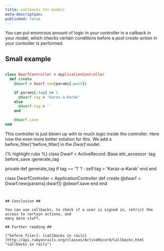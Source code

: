 ```yaml
---
title: callbacks for models
meta-description:
published: false
---
```


You can put enomrous amount of logic in your controller in a callback in your model, which checks
certain conditions before a *post create* action in your controller is performed.


## Small example ##

```ruby

class DwarfController < ApplicationController
  def create
    @dwarf = Dwarf.new(params[:post])

    if params[:tag] == 1
      @dwarf.tag = 'Karaz-a-Karak'
    else
      @dwarf.tag = ''
    end

    @dwarf.save
end
```

This controller is just blown up with to much logic inside the controller. Here now the even more
better solution for this. We add a before_filter[^before_filter] in the *Dwarf* model.

{% highlight rubx %}
class Dwarf < ActiveRecord::Base
  attr_accessor :tag
  before_save :generate_tag

  private
    def generate_tag
      if tag == '1' ? : self.tag = 'Karaz-a-Karak'
    end
end

class DwarfController < ApplicationController
  def create
    @dwarf = Dwarf.new(params[:dwarf])
    @dwarf.save
  end
end

```


## Conclusion ##

You can use callbacks, to check if a user is signed in, retrict the access to certain actions, and
many more stuff.

## Further reading ##

[^before_filer]: [callbacks in rails](http://api.rubyonrails.org/classes/ActiveRecord/Callbacks.html "callbacks in rails")

